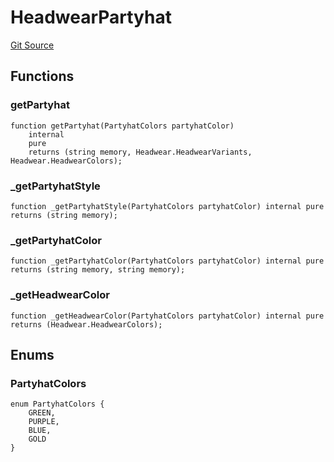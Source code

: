 # HeadwearPartyhat
[Git Source](https://github.com/digiv3rse/protocol-contracts/blob/78826068117a4eb9f5d01837d2d88deb72b92ea0/contracts/libraries/svgs/Profile/Headwear/HeadwearPartyhat.sol)


## Functions
### getPartyhat


```solidity
function getPartyhat(PartyhatColors partyhatColor)
    internal
    pure
    returns (string memory, Headwear.HeadwearVariants, Headwear.HeadwearColors);
```

### _getPartyhatStyle


```solidity
function _getPartyhatStyle(PartyhatColors partyhatColor) internal pure returns (string memory);
```

### _getPartyhatColor


```solidity
function _getPartyhatColor(PartyhatColors partyhatColor) internal pure returns (string memory, string memory);
```

### _getHeadwearColor


```solidity
function _getHeadwearColor(PartyhatColors partyhatColor) internal pure returns (Headwear.HeadwearColors);
```

## Enums
### PartyhatColors

```solidity
enum PartyhatColors {
    GREEN,
    PURPLE,
    BLUE,
    GOLD
}
```

